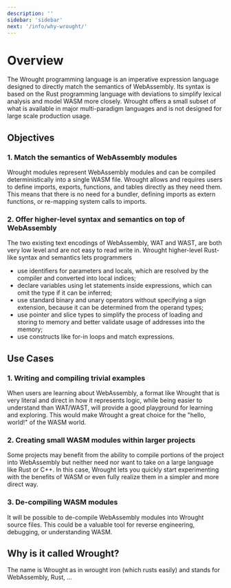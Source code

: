 ```yaml
---
description: ''
sidebar: 'sidebar'
next: '/info/why-wrought/'
---
```


# Overview

The Wrought programming language is an imperative expression language designed to directly match the semantics of WebAssembly.
Its syntax is based on the Rust programming language with deviations to simplify lexical analysis and model WASM more closely.
Wrought offers a small subset of what is available in major multi-paradigm languages and is not designed for large scale production usage.

## Objectives

### 1. Match the semantics of WebAssembly modules
Wrought modules represent WebAssembly modules and can be compiled deterministically into a single WASM file.
Wrought allows and requires users to define imports, exports, functions, and tables directly as they need them.
This means that there is no need for a bundler, defining imports as extern functions, or re-mapping system calls to imports.

### 2. Offer higher-level syntax and semantics on top of WebAssembly
The two existing text encodings of WebAssembly, WAT and WAST, are both very low level and are not easy to read write in.
Wrought higher-level Rust-like syntax and semantics lets programmers
 * use identifiers for parameters and locals, which are resolved by the compiler and converted into local indices;
 * declare variables using let statements inside expressions, which can omit the type if it can be inferred;
 * use standard binary and unary operators without specifying a sign extension, because it can be determined from the operand types;
 * use pointer and slice types to simplify the process of loading and storing to memory and better validate usage of addresses into the memory; 
 * use constructs like for-in loops and match expressions.

## Use Cases

### 1. Writing and compiling trivial examples
When users are learning about WebAssembly, a format like Wrought that is very literal and direct in how it represents logic,
while being easier to understand than WAT/WAST, will provide a good playground for learning and exploring.
This would make Wrought a great choice for the "hello, world!" of the WASM world.

### 2. Creating small WASM modules within larger projects
Some projects may benefit from the ability to compile portions of the project into WebAssembly but neither need nor want to take on a large language like Rust or C++.
In this case, Wrought lets you quickly start experimenting with the benefits of WASM or even fully realize them in a simpler and more direct way.

### 3. De-compiling WASM modules
It will be possible to de-compile WebAssembly modules into Wrought source files.
This could be a valuable tool for reverse engineering, debugging, or understanding WASM.

## Why is it called Wrought?

The name is Wrought as in wrought iron (which rusts easily) and stands for WebAssembly, Rust, ...
